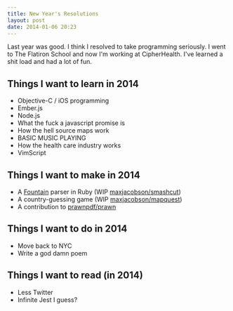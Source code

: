 ```yaml
---
title: New Year's Resolutions
layout: post
date: 2014-01-06 20:23
---
```


Last year was good. I think I resolved to take programming seriously. I went to The Flatiron School and now I'm working at CipherHealth. I've learned a shit load and had a lot of fun.

## Things I want to learn in 2014

* Objective-C / iOS programming
* Ember.js
* Node.js
* What the fuck a javascript promise is
* How the hell source maps work
* BASIC MUSIC PLAYING
* How the health care industry works
* VimScript

## Things I want to make in 2014

* A [Fountain](http://fountain.io) parser in Ruby (WIP [maxjacobson/smashcut](https://github.com/maxjacobson/smashcut))
* A country-guessing game (WIP [maxjacobson/mapquest](https://github.com/maxjacobson/mapquest/))
* A contribution to [prawnpdf/prawn](https://github.com/prawnpdf/prawn)

## Things I want to do in 2014

* Move back to NYC
* Write a god damn poem

## Things I want to read (in 2014)

* Less Twitter
* Infinite Jest I guess?

